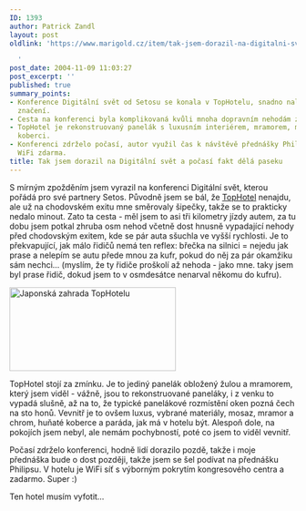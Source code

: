 ```yaml
---
ID: 1393
author: Patrick Zandl
layout: post
oldlink: 'https://www.marigold.cz/item/tak-jsem-dorazil-na-digitalni-svet-a-pocasi-fakt-dela-paseku

  '
post_date: 2004-11-09 11:03:27
post_excerpt: ''
published: true
summary_points:
- Konference Digitální svět od Setosu se konala v TopHotelu, snadno nalezitelném díky
  značení.
- Cesta na konferenci byla komplikovaná kvůli mnoha dopravním nehodám způsobeným břečkou.
- TopHotel je rekonstruovaný panelák s luxusním interiérem, mramorem, mosazí a huňatými
  koberci.
- Konferenci zdrželo počasí, autor využil čas k návštěvě přednášky Philipsu a chválí
  WiFi zdarma.
title: Tak jsem dorazil na Digitální svět a počasí fakt dělá paseku
---
```


<p>
S mírným zpožděním jsem vyrazil na konferenci Digitální svět, kterou pořádá pro své partnery Setos. Původně jsem se bál, že <a href="http://www.tophotel.cz">TopHotel</a> nenajdu, ale už na chodovském exitu mne směrovaly šipečky, takže se to prakticky nedalo minout. Zato ta cesta - měl jsem to asi tři kilometry jízdy autem, za tu dobu jsem potkal zhruba osm nehod včetně dost hnusně vypadající nehody před chodovským exitem, kde se pár auta sšuchla ve vyšší rychlosti. Je to překvapující, jak málo řidičů nemá ten reflex: břečka na silnici = nejedu jak prase a nelepím se autu přede mnou za kufr, pokud do něj za pár okamžiku sám nechci&#8230; (myslím, že ty řidiče proškolí až nehoda - jako mne. taky jsem byl prase řidič, dokud jsem to v osmdesátce nenarval někomu do kufru).</p>

<div class="rightbox"><img src="/wp-content/uploads/1/20041109-tophotel-japonskazahrada.jpg" alt="Japonská zahrada TopHotelu" width="292" height="147" /></div>
<p>
TopHotel stojí za zmínku. Je to jediný panelák obložený žulou a mramorem, který jsem viděl - vážně, jsou to rekonstruované paneláky, i z venku to vypadá slušně, až na to, že typické panelákové rozmístění oken pozná čech na sto honů. Vevnitř je to ovšem luxus, vybrané materiály, mosaz, mramor a chrom, huňaté koberce a paráda, jak má v hotelu být. Alespoň dole, na pokojích jsem nebyl, ale nemám pochybností, poté co jsem to viděl vevnitř. </p>

<p>
Počasí zdrželo konferenci, hodně lidí dorazilo pozdě, takže i moje přednáška bude o dost později, takže jsem se šel podívat na přednášku Philipsu. V hotelu je WiFi síť s výborným pokrytím kongresového centra a zadarmo. Super :)</p>

<p>
Ten hotel musím vyfotit&#8230;
</p>